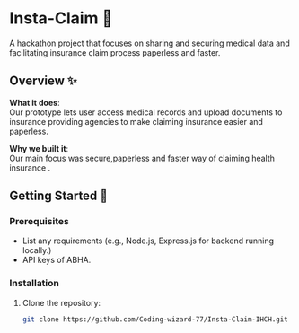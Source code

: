 # Insta-Claim  🚀

A hackathon project that focuses on sharing and securing medical data and facilitating insurance claim process paperless and faster.

## Overview ✨

**What it does**:  
Our prototype lets user access medical records and upload documents to insurance providing agencies to make claiming insurance easier and paperless.

**Why we built it**:  
Our main focus was secure,paperless and faster way of claiming health insurance .

## Getting Started 🏁

### Prerequisites
- List any requirements (e.g., Node.js, Express.js for backend running locally.)
- API keys of ABHA.

### Installation
1. Clone the repository:
   ```bash
   git clone https://github.com/Coding-wizard-77/Insta-Claim-IHCH.git
